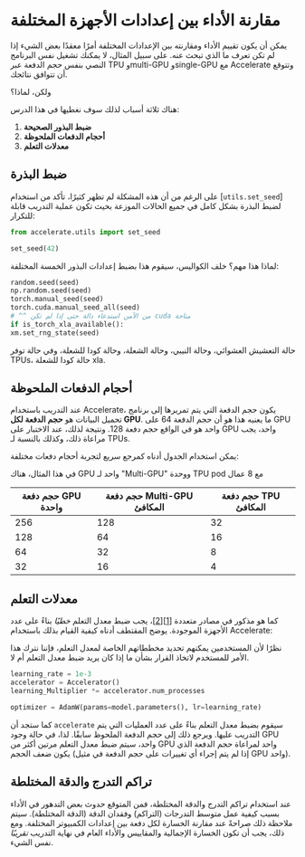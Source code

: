 # مقارنة الأداء بين إعدادات الأجهزة المختلفة

يمكن أن يكون تقييم الأداء ومقارنته بين الإعدادات المختلفة أمرًا معقدًا بعض الشيء إذا لم تكن تعرف ما الذي تبحث عنه. على سبيل المثال، لا يمكنك تشغيل نفس البرنامج النصي بنفس حجم الدفعة عبر TPU وmulti-GPU وsingle-GPU مع Accelerate وتتوقع أن تتوافق نتائجك.

ولكن، لماذا؟

هناك ثلاثة أسباب لذلك سوف نغطيها في هذا الدرس:

1. **ضبط البذور الصحيحة**
2. **أحجام الدفعات الملحوظة**
3. **معدلات التعلم**

## ضبط البذرة

على الرغم من أن هذه المشكلة لم تظهر كثيرًا، تأكد من استخدام [`utils.set_seed`] لضبط البذرة بشكل كامل في جميع الحالات الموزعة بحيث تكون عملية التدريب قابلة للتكرار:

```python
from accelerate.utils import set_seed

set_seed(42)
```

لماذا هذا مهم؟ خلف الكواليس، سيقوم هذا بضبط إعدادات البذور الخمسة المختلفة:

```python
random.seed(seed)
np.random.seed(seed)
torch.manual_seed(seed)
torch.cuda.manual_seed_all(seed)
# ^^ من الآمن استدعاء دالة حتى إذا لم تكن cuda متاحة
if is_torch_xla_available():
xm.set_rng_state(seed)
```

حالة التعشيش العشوائي، وحالة النيبي، وحالة الشعلة، وحالة كودا للشعلة، وفي حالة توفر TPUs، حالة كودا للشعلة xla.

## أحجام الدفعات الملحوظة

عند التدريب باستخدام Accelerate، يكون حجم الدفعة التي يتم تمريرها إلى برنامج تحميل البيانات هو **حجم الدفعة لكل GPU**. ما يعنيه هذا هو أن حجم الدفعة 64 على GPU واحد هو في الواقع حجم دفعة 128. ونتيجة لذلك، عند الاختبار على GPU واحد، يجب مراعاة ذلك، وكذلك بالنسبة لـ TPUs.

يمكن استخدام الجدول أدناه كمرجع سريع لتجربة أحجام دفعات مختلفة:

<Tip>
في هذا المثال، هناك GPU واحد لـ "Multi-GPU" ووحدة TPU pod مع 8 عمال
</Tip>

| حجم دفعة GPU واحدة | حجم دفعة Multi-GPU المكافئ | حجم دفعة TPU المكافئ |
|-----------------------|---------------------------------|---------------------------|
| 256                   | 128                             | 32                        |
| 128                   | 64                              | 16                        |
| 64                    | 32                              | 8                         |
| 32                    | 16                              | 4                         |

## معدلات التعلم

كما هو مذكور في مصادر متعددة [[1](https://aws.amazon.com/blogs/machine-learning/scalable-multi-node-deep-learning-training-using-gpus-in-the-aws-cloud/)][[2](https://docs.nvidia.com/clara/clara-train-sdk/pt/model.html#classification-models-multi-gpu-training)]، يجب ضبط معدل التعلم *خطيًا* بناءً على عدد الأجهزة الموجودة. يوضح المقتطف أدناه كيفية القيام بذلك باستخدام Accelerate:

<Tip>
نظرًا لأن المستخدمين يمكنهم تحديد مخططاتهم الخاصة لمعدل التعلم، فإننا نترك هذا الأمر للمستخدم لاتخاذ القرار بشأن ما إذا كان يريد ضبط معدل التعلم أم لا.
</Tip>

```python
learning_rate = 1e-3
accelerator = Accelerator()
learning_Multiplier *= accelerator.num_processes

optimizer = AdamW(params=model.parameters(), lr=learning_rate)
```

كما ستجد أن `accelerate` سيقوم بضبط معدل التعلم بناءً على عدد العمليات التي يتم التدريب عليها. ويرجع ذلك إلى حجم الدفعة الملحوظ سابقًا. لذا، في حالة وجود GPU واحد، سيتم ضبط معدل التعلم مرتين أكثر من GPU واحد لمراعاة حجم الدفعة الذي يكون ضعف الحجم (إذا لم يتم إجراء أي تغييرات على حجم الدفعة في مثيل GPU واحد).

## تراكم التدرج والدقة المختلطة

عند استخدام تراكم التدرج والدقة المختلطة، فمن المتوقع حدوث بعض التدهور في الأداء بسبب كيفية عمل متوسط التدرجات (التراكم) وفقدان الدقة (الدقة المختلطة). سيتم ملاحظة ذلك صراحةً عند مقارنة الخسارة لكل دفعة بين إعدادات الكمبيوتر المختلفة. ومع ذلك، يجب أن تكون الخسارة الإجمالية والمقاييس والأداء العام في نهاية التدريب _تقريبًا_ نفس الشيء.